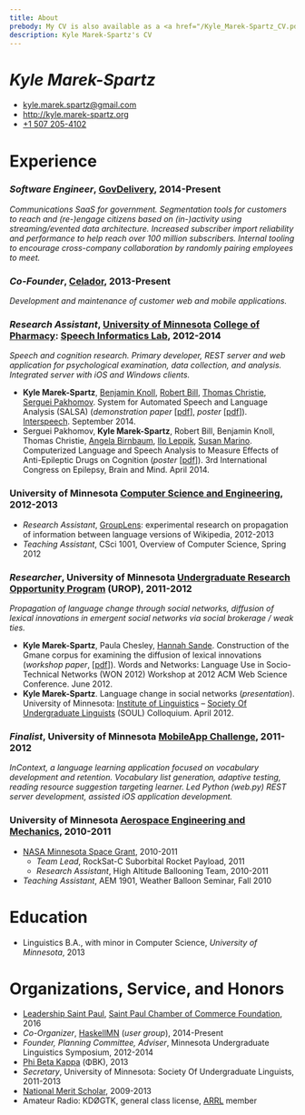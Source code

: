 ```yaml
---
title: About
prebody: My CV is also available as a <a href="/Kyle_Marek-Spartz_CV.pdf">PDF</a>.
description: Kyle Marek-Spartz's CV
---
```


# ***Kyle Marek-Spartz***

- <kyle.marek.spartz@gmail.com>
- <http://kyle.marek-spartz.org>
- [+1 507 205-4102](tel:+1-507-205-4102)

# Experience

### *Software Engineer*, [GovDelivery](http://www.govdelivery.com/), 2014-Present

*Communications SaaS for government. Segmentation tools for customers to reach
and (re-)engage citizens based on (in-)activity using streaming/evented data
architecture. Increased subscriber import reliability and performance to help
reach over 100 million subscribers. Internal tooling to encourage cross-company
collaboration by randomly pairing employees to meet.*


### *Co-Founder*, [Celador](http://www.celador.mn), 2013-Present

*Development and maintenance of customer web and mobile applications.*


### *Research Assistant*, [University of Minnesota](http://www.umn.edu/) [College of Pharmacy](http://www.pharmacy.umn.edu/): [Speech Informatics Lab](http://rxinformatics.umn.edu/), 2012-2014

*Speech and cognition research. Primary developer, REST server and web
application for psychological examination, data collection, and analysis.
Integrated server with iOS and Windows clients.*

- **Kyle Marek-Spartz**, [Benjamin Knoll](http://www.bmhi.umn.edu/ihi/research/nlpie/people/knoll/), [Robert Bill](http://www.bmhi.umn.edu/ihi/research/nlpie/people/bill/), [Thomas Christie](https://tom-christie.github.io/), [Serguei Pakhomov](http://www.tc.umn.edu/~pakh0002/homepage/). System for Automated Speech and Language Analysis (SALSA) (*demonstration paper* [[pdf](http://kyle.marek-spartz.org/publications/2014-interspeech-paper.pdf)], *poster* [[pdf](http://kyle.marek-spartz.org/publications/2014-interspeech-poster.pdf)]). [Interspeech](http://www.interspeech2014.org). September 2014.
- Serguei Pakhomov, **Kyle Marek-Spartz**, Robert Bill, Benjamin Knoll, Thomas Christie, [Angela Birnbaum](http://www.pharmacy.umn.edu/faculty/birnbaum_angela/), [Ilo Leppik](http://www.pharmacy.umn.edu/faculty/leppik_ilo/), [Susan Marino](http://www.pharmacy.umn.edu/faculty/marino_susan/). Computerized Language and Speech Analysis to Measure Effects of Anti-Epileptic Drugs on Cognition (*poster* [[pdf](http://kyle.marek-spartz.org/publications/2014-epilepsy-poster.pdf)]). 3rd International Congress on Epilepsy, Brain and Mind. April 2014.


### University of Minnesota [Computer Science and Engineering](http://www.cs.umn.edu/index.php), 2012-2013

- *Research Assistant*, [GroupLens](http://www.grouplens.org/): experimental research on propagation of information between language versions of Wikipedia, 2012-2013
- *Teaching Assistant*, CSci 1001, Overview of Computer Science, Spring 2012


### *Researcher*, University of Minnesota [Undergraduate Research Opportunity Program](http://www.urop.umn.edu/) (UROP), 2011-2012

*Propagation of language change through social networks, diffusion of lexical
innovations in emergent social networks via social brokerage / weak ties.*

- **Kyle Marek-Spartz**, Paula Chesley, [Hannah Sande](http://linguistics.berkeley.edu/~hsande/). Construction of the Gmane corpus for examining the diffusion of lexical innovations (*workshop paper*,  [[pdf](http://kyle.marek-spartz.org/publications/WON2012_Marek-Spartz_Chesley_Sande_Gmane.pdf)]). Words and Networks: Language Use in Socio-Technical Networks (WON 2012) Workshop at 2012 ACM Web Science Conference. June 2012.
- **Kyle Marek-Spartz**. Language change in social networks (*presentation*). University of Minnesota: [Institute of Linguistics](http://linguistics.umn.edu/) – [Society Of Undergraduate Linguists](http://www.soulumn.org) (SOUL) Colloquium. April 2012.


### *Finalist*, University of Minnesota [MobileApp Challenge](https://sites.google.com/a/umn.edu/university-of-minnesota-mobile-app-challenge/home), 2011-2012

*InContext, a language learning application focused on vocabulary development and retention.
Vocabulary list generation, adaptive testing, reading resource suggestion targeting learner.
Led Python (web.py) REST server development, assisted iOS application development.*


### University of Minnesota [Aerospace Engineering and Mechanics](http://www.aem.umn.edu/), 2010-2011

- [NASA Minnesota Space Grant](http://www.aem.umn.edu/msgc/), 2010-2011
    - *Team Lead*, RockSat-C Suborbital Rocket Payload, 2011
    - *Research Assistant*, High Altitude Ballooning Team, 2010-2011
- *Teaching Assistant*, AEM 1901, Weather Balloon Seminar, Fall 2010


# Education

- Linguistics B.A., with minor in Computer Science, *University of Minnesota*, 2013


# Organizations, Service, and Honors

- [Leadership Saint Paul](http://www.saintpaulchamber.com/blog/leadership-saint-paul-class-of-2016-announced), [Saint Paul Chamber of Commerce Foundation](http://www.saintpaulchamber.com/foundation.html), 2016
- *Co-Organizer*, [HaskellMN](http://www.haskell.mn) (*user group*), 2014-Present
- *Founder, Planning Committee, Adviser*, Minnesota Undergraduate Linguistics Symposium, 2012-2014
- [Phi Beta Kappa](https://www.pbk.org) (ΦBK), 2013
- *Secretary*, University of Minnesota: Society Of Undergraduate Linguists, 2011-2013
- [National Merit Scholar](http://www.nationalmerit.org/), 2009-2013
- Amateur Radio: KDØGTK, general class license, [ARRL](http://www.arrl.org/) member
